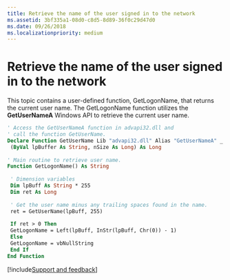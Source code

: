 ```yaml
---
title: Retrieve the name of the user signed in to the network
ms.assetid: 3bf335a1-08d0-c8d5-8d89-36f0c29d47d0
ms.date: 09/26/2018
ms.localizationpriority: medium
---
```



# Retrieve the name of the user signed in to the network

This topic contains a user-defined function, GetLogonName, that returns the current user name. The GetLogonName function utilizes the **GetUserNameA** Windows API to retrieve the current user name. 


```vb
' Access the GetUserNameA function in advapi32.dll and 
' call the function GetUserName. 
Declare Function GetUserName Lib "advapi32.dll" Alias "GetUserNameA" _ 
 (ByVal lpBuffer As String, nSize As Long) As Long 
 
' Main routine to retrieve user name. 
Function GetLogonName() As String 
 
 ' Dimension variables 
 Dim lpBuff As String * 255 
 Dim ret As Long 
 
 ' Get the user name minus any trailing spaces found in the name. 
 ret = GetUserName(lpBuff, 255) 
 
 If ret > 0 Then 
 GetLogonName = Left(lpBuff, InStr(lpBuff, Chr(0)) - 1) 
 Else 
 GetLogonName = vbNullString 
 End If 
End Function
```

[!include[Support and feedback](~/includes/feedback-boilerplate.md)]
